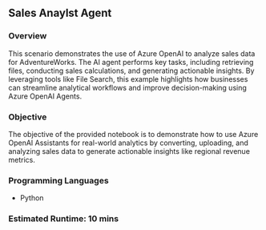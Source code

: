 
## Sales Anaylst Agent

### Overview
This scenario demonstrates the use of Azure OpenAI to analyze sales data for AdventureWorks. The AI agent performs key tasks, including retrieving files, conducting sales calculations, and generating actionable insights. By leveraging tools like File Search, this example highlights how businesses can streamline analytical workflows and improve decision-making using Azure OpenAI Agents.

### Objective

The objective of the provided notebook is to demonstrate how to use Azure OpenAI Assistants for real-world analytics by converting, uploading, and analyzing sales data to generate actionable insights like regional revenue metrics.

### Programming Languages

- Python

### Estimated Runtime: 10 mins